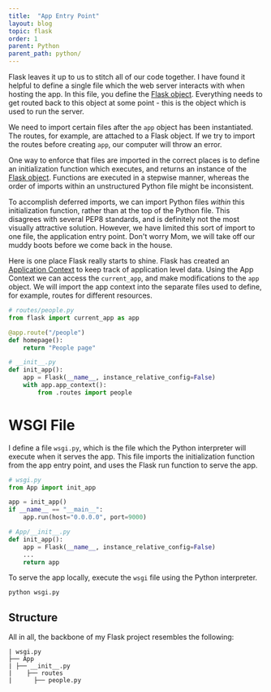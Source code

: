 ```yaml
---
title:  "App Entry Point"
layout: blog
topic: flask
order: 1
parent: Python
parent_path: python/
---
```


Flask leaves it up to us to stitch all of our code together. I have found it helpful to define a single file which the web server interacts with when hosting the app. In this file, you define the [Flask object](https://flask.palletsprojects.com/en/1.1.x/api/). Everything needs to get routed back to this object at some point - this is the object which is used to run the server.

We need to import certain files after the `app` object has been instantiated. The routes, for example, are attached to a Flask object. If we try to import the routes before creating `app`, our computer will throw an error. 

One way to enforce that files are imported in the correct places is to define an initialization function which executes, and returns an instance of the [Flask object](https://flask.palletsprojects.com/en/1.1.x/api/). Functions are executed in a stepwise manner, whereas the order of imports within an unstructured Python file might be inconsistent.

To accomplish deferred imports, we can import Python files *within* this initialization function, rather than at the top of the Python file. This disagrees with several PEP8 standards, and is definitely not the most visually attractive solution. However, we have limited this sort of import to one file, the application entry point. Don't worry Mom, we will take off our muddy boots before we come back in the house.

Here is one place Flask really starts to shine. Flask has created an [Application Context](https://flask.palletsprojects.com/en/1.1.x/appcontext/) to keep track of application level data. Using the App Context we can access the `current_app`, and make modifications to the `app` object. We will import the app context into the separate files used to define, for example, routes for different resources.

```python
# routes/people.py
from flask import current_app as app

@app.route("/people")
def homepage():
    return "People page"

# __init__.py
def init_app():
    app = Flask(__name__, instance_relative_config=False)
    with app.app_context():
        from .routes import people
```

# WSGI File
I define a file `wsgi.py`, which is the file which the Python interpreter will execute when it serves the app. This file imports the initialization function from the app entry point, and uses the Flask run function to serve the app.

```python
# wsgi.py
from App import init_app

app = init_app()
if __name__ == "__main__":
    app.run(host="0.0.0.0", port=9000)

# App/__init__.py
def init_app():
    app = Flask(__name__, instance_relative_config=False)
    ...
    return app
```

To serve the app locally, execute the `wsgi` file using the Python interpreter.
```
python wsgi.py
```


## Structure
All in all, the backbone of my Flask project resembles the following:
```
| wsgi.py
├── App
| ├── __init__.py
|    ├── routes
|      ├── people.py
```